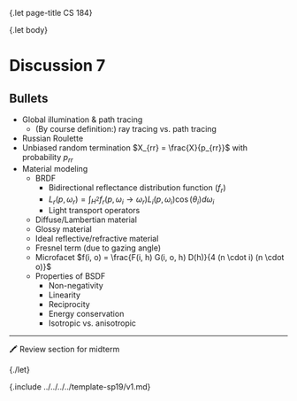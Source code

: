 {.let page-title CS 184}

{.let body}

# Discussion 7

## Bullets

- Global illumination & path tracing
    - (By course definition:) ray tracing vs. path tracing
- Russian Roulette
- Unbiased random termination
    $X_{rr} = \frac{X}{p_{rr}}$ with probability $p_{rr}$
- Material modeling
    - BRDF
        - Bidirectional reflectance distribution function ($f_r$)
        - $L_r(p, \omega_r) = \int_{H^2} f_r(p, \omega_i \rightarrow \omega_r) L_i(p, \omega_i) \cos(\theta_i) d\omega_i$
        - Light transport operators
    - Diffuse/Lambertian material
    - Glossy material
    - Ideal reflective/refractive material
    - Fresnel term (due to gazing angle)
    - Microfacet
        $f(i, o) = \frac{F(i, h) G(i, o, h) D(h)}{4 (n \cdot i) (n \cdot o)}$
    - Properties of BSDF
        - Non-negativity
        - Linearity
        - Reciprocity
        - Energy conservation
        - Isotropic vs. anisotropic

---

🖍 Review section for midterm

{./let}

{.include ../../../../template-sp19/v1.md}
